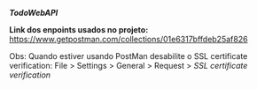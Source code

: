 ***TodoWebAPI***

**Link dos enpoints usados no projeto:**
https://www.getpostman.com/collections/01e6317bffdeb25af826

Obs: Quando estiver usando PostMan desabilite o SSL certificate verification: File > Settings > General > Request > *SSL certificate verification*
